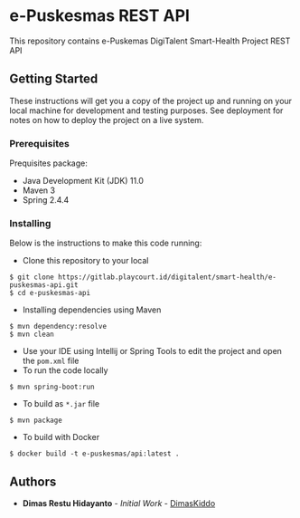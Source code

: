 # e-Puskesmas REST API

This repository contains e-Puskemas DigiTalent Smart-Health Project REST API

## Getting Started

These instructions will get you a copy of the project up and running on your local machine for development and testing purposes.
See deployment for notes on how to deploy the project on a live system.

### Prerequisites

Prequisites package:
* Java Development Kit (JDK) 11.0
* Maven 3
* Spring 2.4.4

### Installing

Below is the instructions to make this code running:

* Clone this repository to your local
```shell script
$ git clone https://gitlab.playcourt.id/digitalent/smart-health/e-puskesmas-api.git
$ cd e-puskesmas-api
```
* Installing dependencies using Maven
```shell script
$ mvn dependency:resolve
$ mvn clean
```
* Use your IDE using Intellij or Spring Tools to edit the project and open the `pom.xml` file
* To run the code locally
```shell script
$ mvn spring-boot:run
```
* To build as `*.jar` file
```shell script
$ mvn package
```
* To build with Docker
```shell script
$ docker build -t e-puskesmas/api:latest .
```

## Authors

* **Dimas Restu Hidayanto** - *Initial Work* - [DimasKiddo](https://github.com/dimaskiddo)
